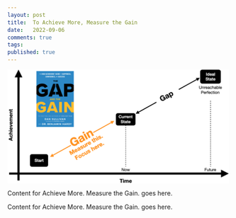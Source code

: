 ```yaml
---
layout: post
title:  To Achieve More, Measure the Gain
date:   2022-09-06
comments: true
tags: 
published: true
---
```


<img src="/images/gap_gain.png" align="center" width="500" padding="20" alt="The Gap and the Gain - Dan Sullivan and Benjamin Hardy" title="The Gap and the Gain - Dan Sullivan and Benjamin Hardy" />

Content for Achieve More. Measure the Gain. goes here.

<!--more-->

Content for Achieve More. Measure the Gain. goes here.

